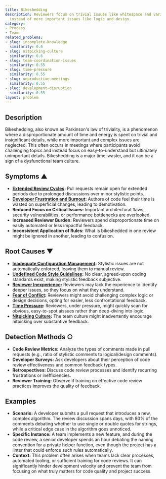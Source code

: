 ```yaml
---
title: Bikeshedding
description: Reviewers focus on trivial issues like whitespace and variable names
  instead of more important issues like logic and design.
category:
- Process
- Team
related_problems:
- slug: incomplete-knowledge
  similarity: 0.6
- slug: nitpicking-culture
  similarity: 0.6
- slug: team-coordination-issues
  similarity: 0.55
- slug: time-pressure
  similarity: 0.55
- slug: unproductive-meetings
  similarity: 0.55
- slug: development-disruption
  similarity: 0.55
layout: problem
---
```


## Description
Bikeshedding, also known as Parkinson's law of triviality, is a phenomenon where a disproportionate amount of time and energy is spent on trivial and insignificant details, while more important and complex issues are neglected. This often occurs in meetings where participants avoid challenging topics and instead focus on easy-to-understand but ultimately unimportant details. Bikeshedding is a major time-waster, and it can be a sign of a dysfunctional team culture.

## Symptoms ▲

- **[Extended Review Cycles](extended-review-cycles.md):** Pull requests remain open for extended periods due to prolonged discussions over minor stylistic points.
- **[Developer Frustration and Burnout](developer-frustration-and-burnout.md):** Authors of code feel their time is wasted on superficial changes, leading to demotivation.
- **Reduced Focus on Critical Issues:** Important architectural flaws, security vulnerabilities, or performance bottlenecks are overlooked.
- **Increased Reviewer Burden:** Reviewers spend disproportionate time on easily automated or less impactful feedback.
- **Inconsistent Application of Rules:** What is bikeshedded in one review might be ignored in another, leading to confusion.

## Root Causes ▼

- **[Inadequate Configuration Management](inadequate-configuration-management.md):** Stylistic issues are not automatically enforced, leaving them to manual review.
- **[Undefined Code Style Guidelines](undefined-code-style-guidelines.md):** No clear, agreed-upon coding standards exist, making stylistic feedback subjective.
- **[Reviewer Inexperience](reviewer-inexperience.md):** Reviewers may lack the experience to identify deeper issues, so they focus on what they understand.
- **[Fear of Conflict](fear-of-conflict.md):** Reviewers might avoid challenging complex logic or design decisions, opting for easier, less confrontational feedback.
- **[Time Pressure](time-pressure.md):** Reviewers, under pressure, might quickly scan for obvious, easy-to-spot aissues rather than deep-diving into logic.
- **[Nitpicking Culture](nitpicking-culture.md):** The team culture might inadvertently encourage nitpicking over substantive feedback.

## Detection Methods ○

- **Code Review Metrics:** Analyze the types of comments made in pull requests (e.g., ratio of stylistic comments to logical/design comments).
- **Developer Surveys:** Ask developers about their perception of code review effectiveness and common feedback types.
- **Retrospectives:** Discuss code review processes and identify recurring frustrations or inefficiencies.
- **Reviewer Training:** Observe if training on effective code review practices improves the quality of feedback.

## Examples

- **Scenario:** A developer submits a pull request that introduces a new, complex algorithm. The review discussion spans days, with 80% of the comments debating whether to use single or double quotes for strings, while a critical edge case in the algorithm goes unnoticed.
- **Specific Instance:** A team implements a new feature, and during the code review, a senior developer spends an hour debating the naming convention for a private helper function, even though the project has a linter that could enforce such rules automatically.
- **Context:** This problem often arises when teams lack clear processes, automated tooling, or sufficient training for code reviews. It can significantly hinder development velocity and prevent the team from focusing on what truly matters for code quality and project success.